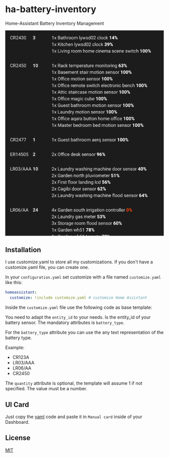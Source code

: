 # ha-battery-inventory
Home-Assistant Battery Inventory Management

![Battery Inventory Management][report]


## Installation

I use customize.yaml to store all my customizations. If you don't have a customize.yaml file, you can create one.

In your `configuration.yaml` set customize with a file named `customize.yaml` like this:

```yaml
homeassistant:
  customize: !include customize.yaml # customize Home Assistant
```

Inside the `customize.yaml` file use the following code as base template:
<!-- MARKDOWN-AUTO-DOCS:START (CODE:src=./config/customize.yaml) -->
<!-- MARKDOWN-AUTO-DOCS:END -->

You need to adapt the `entity_id` to your needs. Is the entity_id of your battery sensor.
The mandatory attributes is `battery_type`.

For the `battery_type` attribute you can use the any text representation of the battery type.

Example:

- CR123A
- LR03/AAA
- LR06/AA
- CR2450

The `quantity` attribute is optional, the template will assume 1 if not specified. The value must be a number.

## UI Card

Just copy the [yaml](MarkdownCard.yam) code and paste it in `Manual card` inside of your Dashboard.

<!-- MARKDOWN-AUTO-DOCS:START (CODE:src=./config/MarkdownCard.yaml) -->
<!-- MARKDOWN-AUTO-DOCS:END -->

## License

[MIT](LICENSE)

[report]: images/report-card.png